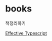 # books
책정리하기

[Effective Typescript](https://github.com/HanCheo/books/tree/main/Effective%20TypeScript)
